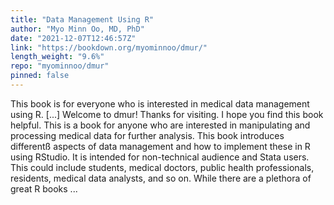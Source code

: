 ```yaml
---
title: "Data Management Using R"
author: "Myo Minn Oo, MD, PhD"
date: "2021-12-07T12:46:57Z"
link: "https://bookdown.org/myominnoo/dmur/"
length_weight: "9.6%"
repo: "myominnoo/dmur"
pinned: false
---
```


This book is for everyone who is interested in medical data management using R. [...] Welcome to dmur! Thanks for visiting. I hope you find this book helpful. This is a book for anyone who are interested in manipulating and processing medical data for further analysis. This book introduces differentß aspects of data management and how to implement these in R using RStudio. It is intended for non-technical audience and Stata users. This could include students, medical doctors, public health professionals, residents, medical data analysts, and so on. While there are a plethora of great R books ...
